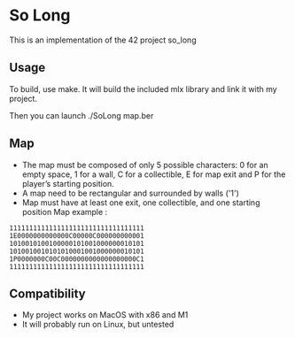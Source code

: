 # So Long
This is an implementation of the 42 project so_long

## Usage
To build, use make. It will build the included mlx library and link it with my project.

Then you can launch ./SoLong map.ber

## Map
- The map must be composed of only 5 possible characters: 0 for an empty
space, 1 for a wall, C for a collectible, E for map exit and P for the player’s
starting position.
- A map need to be rectangular and surrounded by walls ('1')
- Map must have at least one exit, one collectible, and one starting position
Map example :
```
1111111111111111111111111111111111
1E0000000000000C00000C000000000001
1010010100100000101001000000010101
1010010010101010001001000000010101
1P0000000C00C0000000000000000000C1
1111111111111111111111111111111111
```

## Compatibility
- My project works on MacOS with x86 and M1
- It will probably run on Linux, but untested
